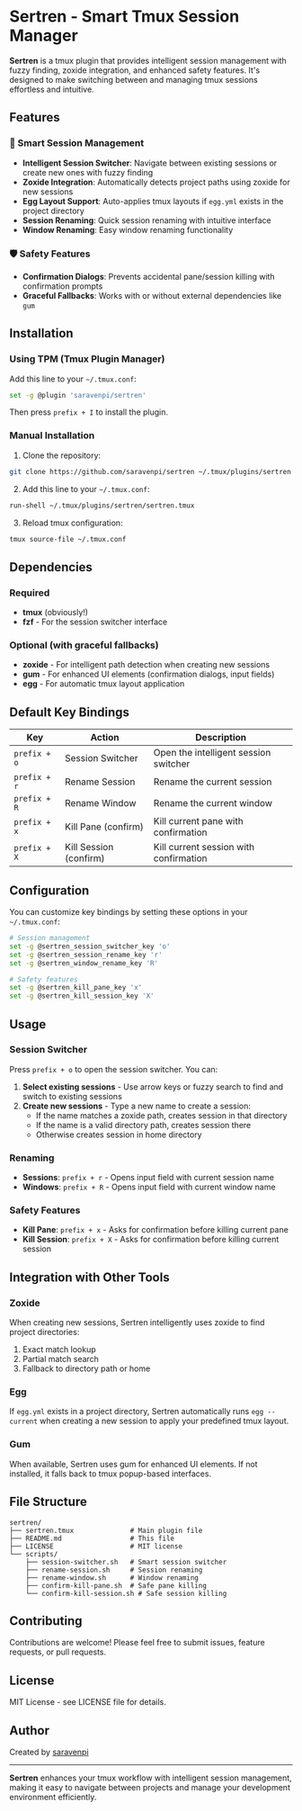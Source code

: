 # Sertren - Smart Tmux Session Manager

**Sertren** is a tmux plugin that provides intelligent session management with fuzzy finding, zoxide integration, and enhanced safety features. It's designed to make switching between and managing tmux sessions effortless and intuitive.

## Features

### 🚀 Smart Session Management
- **Intelligent Session Switcher**: Navigate between existing sessions or create new ones with fuzzy finding
- **Zoxide Integration**: Automatically detects project paths using zoxide for new sessions
- **Egg Layout Support**: Auto-applies tmux layouts if `egg.yml` exists in the project directory
- **Session Renaming**: Quick session renaming with intuitive interface
- **Window Renaming**: Easy window renaming functionality

### 🛡️ Safety Features
- **Confirmation Dialogs**: Prevents accidental pane/session killing with confirmation prompts
- **Graceful Fallbacks**: Works with or without external dependencies like `gum`

## Installation

### Using TPM (Tmux Plugin Manager)

Add this line to your `~/.tmux.conf`:

```bash
set -g @plugin 'saravenpi/sertren'
```

Then press `prefix + I` to install the plugin.

### Manual Installation

1. Clone the repository:
```bash
git clone https://github.com/saravenpi/sertren ~/.tmux/plugins/sertren
```

2. Add this line to your `~/.tmux.conf`:
```bash
run-shell ~/.tmux/plugins/sertren/sertren.tmux
```

3. Reload tmux configuration:
```bash
tmux source-file ~/.tmux.conf
```

## Dependencies

### Required
- **tmux** (obviously!)
- **fzf** - For the session switcher interface

### Optional (with graceful fallbacks)
- **zoxide** - For intelligent path detection when creating new sessions
- **gum** - For enhanced UI elements (confirmation dialogs, input fields)
- **egg** - For automatic tmux layout application

## Default Key Bindings

| Key | Action | Description |
|-----|--------|-------------|
| `prefix + o` | Session Switcher | Open the intelligent session switcher |
| `prefix + r` | Rename Session | Rename the current session |
| `prefix + R` | Rename Window | Rename the current window |
| `prefix + x` | Kill Pane (confirm) | Kill current pane with confirmation |
| `prefix + X` | Kill Session (confirm) | Kill current session with confirmation |

## Configuration

You can customize key bindings by setting these options in your `~/.tmux.conf`:

```bash
# Session management
set -g @sertren_session_switcher_key 'o'
set -g @sertren_session_rename_key 'r'
set -g @sertren_window_rename_key 'R'

# Safety features
set -g @sertren_kill_pane_key 'x'
set -g @sertren_kill_session_key 'X'
```

## Usage

### Session Switcher

Press `prefix + o` to open the session switcher. You can:

1. **Select existing sessions** - Use arrow keys or fuzzy search to find and switch to existing sessions
2. **Create new sessions** - Type a new name to create a session:
   - If the name matches a zoxide path, creates session in that directory
   - If the name is a valid directory path, creates session there
   - Otherwise creates session in home directory

### Renaming

- **Sessions**: `prefix + r` - Opens input field with current session name
- **Windows**: `prefix + R` - Opens input field with current window name

### Safety Features

- **Kill Pane**: `prefix + x` - Asks for confirmation before killing current pane
- **Kill Session**: `prefix + X` - Asks for confirmation before killing current session

## Integration with Other Tools

### Zoxide
When creating new sessions, Sertren intelligently uses zoxide to find project directories:
1. Exact match lookup
2. Partial match search
3. Fallback to directory path or home

### Egg
If `egg.yml` exists in a project directory, Sertren automatically runs `egg --current` when creating a new session to apply your predefined tmux layout.

### Gum
When available, Sertren uses gum for enhanced UI elements. If not installed, it falls back to tmux popup-based interfaces.

## File Structure

```
sertren/
├── sertren.tmux              # Main plugin file
├── README.md                 # This file
├── LICENSE                   # MIT license
└── scripts/
    ├── session-switcher.sh   # Smart session switcher
    ├── rename-session.sh     # Session renaming
    ├── rename-window.sh      # Window renaming
    ├── confirm-kill-pane.sh  # Safe pane killing
    └── confirm-kill-session.sh # Safe session killing
```

## Contributing

Contributions are welcome! Please feel free to submit issues, feature requests, or pull requests.

## License

MIT License - see LICENSE file for details.

## Author

Created by [saravenpi](https://github.com/saravenpi)

---

**Sertren** enhances your tmux workflow with intelligent session management, making it easy to navigate between projects and manage your development environment efficiently.